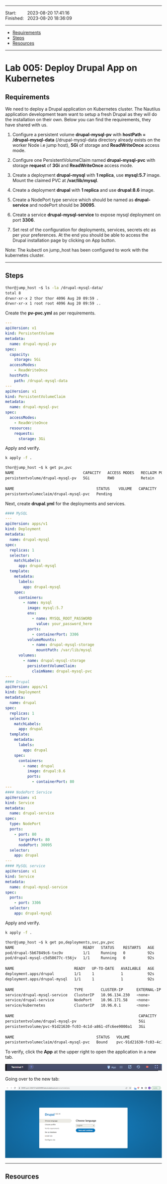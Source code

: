 
------------------------------

Start: &nbsp;&nbsp;&nbsp;&nbsp;&nbsp;&nbsp;&nbsp;&nbsp;2023-08-20 17:41:16  
Finished: &nbsp;&nbsp;2023-08-20 18:36:09

------------------------------

- [Requirements](#requirements)
- [Steps](#steps)
- [Resources](#resources)

------------------------------

# Lab 005: Deploy Drupal App on Kubernetes

## Requirements

We need to deploy a Drupal application on Kubernetes cluster. The Nautilus application development team want to setup a fresh Drupal as they will do the installation on their own. Below you can find the requirements, they have shared with us.

1) Configure a persistent volume **drupal-mysql-pv** with **hostPath = /drupal-mysql-data** (/drupal-mysql-data directory already exists on the worker Node i.e jump host), **5Gi** of storage and **ReadWriteOnce** access mode.

2) Configure one PersistentVolumeClaim named **drupal-mysql-pvc** with storage **request** of **3Gi** and **ReadWriteOnce** access mode.

3) Create a deployment **drupal-mysql** with **1 replica**, use **mysql:5.7** image. Mount the claimed PVC at **/var/lib/mysql**.

4) Create a deployment **drupal** with **1 replica** and use **drupal:8.6** image.

5) Create a NodePort type service which should be named as **drupal-service** and nodePort should be **30095**.

6) Create a service **drupal-mysql-service** to expose mysql deployment on port **3306**.

7) Set rest of the configuration for deployments, services, secrets etc as per your preferences. At the end you should be able to access the Drupal installation page by clicking on App button.


Note: The kubectl on jump_host has been configured to work with the kubernetes cluster.

------------------------------

## Steps

```bash
thor@jump_host ~$ ls -la /drupal-mysql-data/
total 8
drwxr-xr-x 2 thor thor 4096 Aug 20 09:59 .
drwxr-xr-x 1 root root 4096 Aug 20 09:59 .. 
```

Create the **pv-pvc.yml** as per requirements.

```yaml
--- 
apiVersion: v1
kind: PersistentVolume
metadata:
  name: drupal-mysql-pv
spec:
  capacity:
    storage: 5Gi
  accessModes:
    - ReadWriteOnce
  hostPath:
    path: /drupal-mysql-data
--- 
apiVersion: v1
kind: PersistentVolumeClaim
metadata:
  name: drupal-mysql-pvc
spec:
  accessModes:
    - ReadWriteOnce
  resources:
    requests:
      storage: 3Gi
```


Apply and verify. 

```bash
k apply -f .
```

```bash
thor@jump_host ~$ k get pv,pvc
NAME                               CAPACITY   ACCESS MODES   RECLAIM POLICY   STATUS      CLAIM   STORAGECLASS   REASON   AGE
persistentvolume/drupal-mysql-pv   5Gi        RWO            Retain           Available                                   35s

NAME                                     STATUS    VOLUME   CAPACITY   ACCESS MODES   STORAGECLASS   AGE
persistentvolumeclaim/drupal-mysql-pvc   Pending                                      standard       35s
```

Next, create **drupal.yml** for the deployments and services.

```yaml
#### MySQL 
---
apiVersion: apps/v1
kind: Deployment
metadata:
  name: drupal-mysql
spec:
  replicas: 1
  selector:
    matchLabels:
      app: drupal-mysql
  template:
    metadata:
      labels:
        app: drupal-mysql
    spec:
      containers:
        - name: mysql
          image: mysql:5.7
          env:
            - name: MYSQL_ROOT_PASSWORD
              value: your_password_here
          ports:
            - containerPort: 3306
          volumeMounts:
            - name: drupal-mysql-storage
              mountPath: /var/lib/mysql
      volumes:
        - name: drupal-mysql-storage
          persistentVolumeClaim:
            claimName: drupal-mysql-pvc
---
#### Drupal 
apiVersion: apps/v1
kind: Deployment
metadata:
  name: drupal
spec:
  replicas: 1
  selector:
    matchLabels:
      app: drupal
  template:
    metadata:
      labels:
        app: drupal
    spec:
      containers:
        - name: drupal
          image: drupal:8.6
          ports:
            - containerPort: 80
--- 
#### NodePort Service
apiVersion: v1
kind: Service
metadata:
  name: drupal-service
spec:
  type: NodePort
  ports:
    - port: 80
      targetPort: 80
      nodePort: 30095
  selector:
    app: drupal
--- 
#### MySQL service 
apiVersion: v1
kind: Service
metadata:
  name: drupal-mysql-service
spec:
  ports:
    - port: 3306
  selector:
    app: drupal-mysql
```

Apply and verify. 

```bash
k apply -f .
```
```bash
thor@jump_host ~$ k get po,deployments,svc,pv,pvc
NAME                               READY   STATUS    RESTARTS   AGE
pod/drupal-5b67849c6-txc9v         1/1     Running   0          92s
pod/drupal-mysql-c5d58677c-t56jv   1/1     Running   0          92s

NAME                           READY   UP-TO-DATE   AVAILABLE   AGE
deployment.apps/drupal         1/1     1            1           92s
deployment.apps/drupal-mysql   1/1     1            1           92s

NAME                           TYPE        CLUSTER-IP      EXTERNAL-IP   PORT(S)        AGE
service/drupal-mysql-service   ClusterIP   10.96.134.230   <none>        3306/TCP       92s
service/drupal-service         NodePort    10.96.171.58    <none>        80:30095/TCP   92s
service/kubernetes             ClusterIP   10.96.0.1       <none>        443/TCP        15m

NAME                                                        CAPACITY   ACCESS MODES   RECLAIM POLICY   STATUS      CLAIM                      STORAGECLASS   REASON   AGE
persistentvolume/drupal-mysql-pv                            5Gi        RWO            Retain           Available                                                      4m55s
persistentvolume/pvc-91d21630-fc03-4c1d-a861-dfc6ee9000a1   3Gi        RWO            Delete           Bound       default/drupal-mysql-pvc   standard                88s

NAME                                     STATUS   VOLUME                                     CAPACITY   ACCESS MODES   STORAGECLASS   AGE
persistentvolumeclaim/drupal-mysql-pvc   Bound    pvc-91d21630-fc03-4c1d-a861-dfc6ee9000a1   3Gi        RWO            standard       4m55s  
```

To verify, click the **App** at the upper right to open the application in a new tab.

![](../../Images/k8sl4lab005drupalappbutton.png)

Going over to the new tab:

![](../../Images/k8sl4lab005drupalappchooselanguage.png)

------------------------------

## Resources